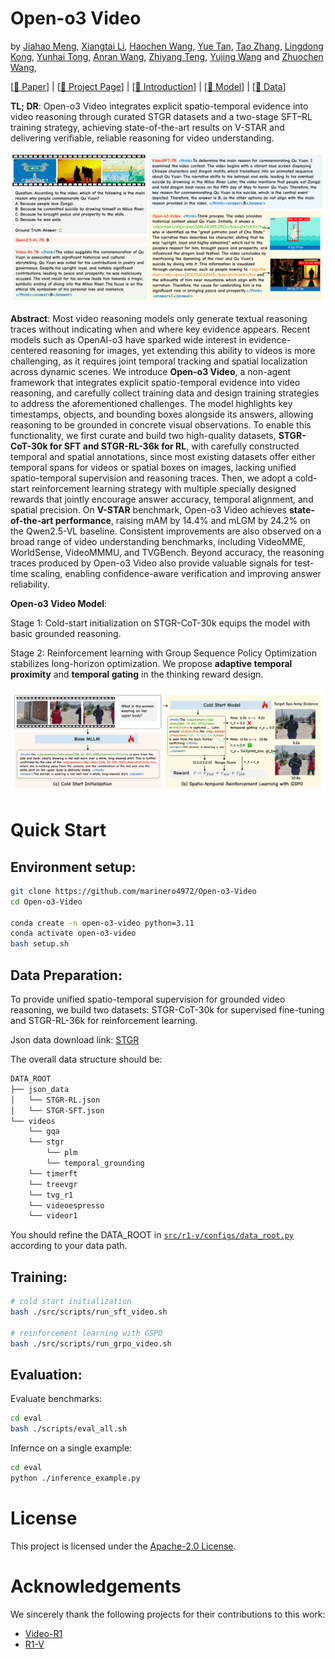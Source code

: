 # Open-o3 Video

by
[Jiahao Meng](https://marinero4972.github.io/),
[Xiangtai Li](https://lxtgh.github.io/),
[Haochen Wang](https://haochen-wang409.github.io), 
[Yue Tan](https://tangent0308.github.io/),
[Tao Zhang](https://zhang-tao-whu.github.io/),
[Lingdong Kong](https://scholar.google.com/citations?user=-j1j7TkAAAAJ&hl=zh-CN),
[Yunhai Tong](https://scholar.google.com/citations?user=T4gqdPkAAAAJ),
[Anran Wang](https://sites.google.com/view/anranwang/home),
[Zhiyang Teng](https://scholar.google.com/citations?user=9wOJrf8AAAAJ&hl=zh-CN),
[Yujing Wang](https://scholar.google.com/citations?user=YgL4rywAAAAJ&hl=zh-CN&oi=ao)
and
[Zhuochen Wang](https://scholar.google.com/citations?hl=en&user=RDvwXDsAAAAJ),


[[📖 Paper](https://arxiv.org/abs/2510.XXXXX)] | [[🌟 Project Page](https://marinero4972.github.io/projects/Open-o3-Video/)] | [[🎥 Introduction](https://youtu.be/gymaTVRy0JY)] | [[🤗 Model](https://huggingface.co/marinero4972/Open-o3-Video/tree/main)] | [[🤗 Data](https://huggingface.co/datasets/marinero4972/Open-o3-Video/tree/main)]


**TL; DR**: Open-o3 Video integrates explicit spatio-temporal evidence into video reasoning through curated STGR datasets and a two-stage SFT–RL training strategy, achieving state-of-the-art results on V-STAR and delivering verifiable, reliable reasoning for video understanding.

![](./assets/teaser.png)

**Abstract**: Most video reasoning models only generate textual reasoning traces without indicating when and where key evidence appears. Recent models such as OpenAI-o3 have sparked wide interest in evidence-centered reasoning for images, yet extending this ability to videos is more challenging, as it requires joint temporal tracking and spatial localization across dynamic scenes. We introduce **Open-o3 Video**, a non-agent framework that integrates explicit spatio-temporal evidence into video reasoning, and carefully collect training data and design training strategies to address the aforementioned challenges. The model highlights key timestamps, objects, and bounding boxes alongside its answers, allowing reasoning to be grounded in concrete visual observations. To enable this functionality, we first curate and build two high-quality datasets, **STGR-CoT-30k for SFT and STGR-RL-36k for RL**, with carefully constructed temporal and spatial annotations, since most existing datasets offer either temporal spans for videos or spatial boxes on images, lacking unified spatio-temporal supervision and reasoning traces. Then, we adopt a cold-start reinforcement learning strategy with multiple specially designed rewards that jointly encourage answer accuracy, temporal alignment, and spatial precision. On **V-STAR** benchmark, Open-o3 Video achieves **state-of-the-art performance**, raising mAM by 14.4% and mLGM by 24.2% on the Qwen2.5-VL baseline. Consistent improvements are also observed on a broad range of video understanding benchmarks, including VideoMME, WorldSense, VideoMMMU, and TVGBench. Beyond accuracy, the reasoning traces produced by Open-o3 Video also provide valuable signals for test-time scaling, enabling confidence-aware verification and improving answer reliability.

**Open-o3 Video Model**:

Stage 1: Cold-start initialization on STGR-CoT-30k equips the model with basic grounded reasoning. 

Stage 2: Reinforcement learning with Group Sequence Policy Optimization stabilizes long-horizon optimization. We propose **adaptive temporal proximity** and **temporal gating** in the thinking reward design.

![](./assets/model.png)

# Quick Start

## Environment setup:

```bash
git clone https://github.com/marinero4972/Open-o3-Video 
cd Open-o3-Video 

conda create -n open-o3-video python=3.11
conda activate open-o3-video
bash setup.sh
```

## Data Preparation:

To provide unified spatio-temporal supervision for grounded video reasoning, we build two datasets: STGR-CoT-30k for supervised fine-tuning and STGR-RL-36k for reinforcement learning. 

Json data download link: [STGR](https://huggingface.co/datasets/marinero4972/Open-o3-Video/tree/main)

The overall data structure should be:
```sh
DATA_ROOT
├── json_data
│   └── STGR-RL.json
│   └── STGR-SFT.json
└── videos
    └── gqa
    └── stgr
        └── plm
        └── temporal_grounding
    └── timerft
    └── treevgr
    └── tvg_r1
    └── videoespresso
    └── videor1
```

You should refine the DATA_ROOT in [`src/r1-v/configs/data_root.py`](src/r1-v/configs/data_root.py) according to your data path.

## Training:

```bash
# cold start initialization
bash ./src/scripts/run_sft_video.sh

# reinforcement learning with GSPO
bash ./src/scripts/run_grpo_video.sh
```

## Evaluation:

Evaluate benchmarks:

```bash
cd eval
bash ./scripts/eval_all.sh
```

Infernce on a single example:

```bash
cd eval
python ./inference_example.py
```


# License

This project is licensed under the [Apache-2.0 License](LICENSE).


# Acknowledgements

We sincerely thank the following projects for their contributions to this work:

- [Video-R1](https://github.com/tulerfeng/Video-R1)
- [R1-V](https://github.com/Deep-Agent/R1-V) 